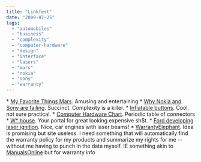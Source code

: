 ```yaml
---
title: "Linkfest"
date: "2009-07-25"
tags: 
  - "automobiles"
  - "business"
  - "complexity"
  - "computer-hardware"
  - "design"
  - "interface"
  - "lasers"
  - "mars"
  - "nokia"
  - "sony"
  - "warranty"
---
```


\* [My Favorite Things Mars](http://www.marginalrevolution.com/marginalrevolution/2009/07/my-favorite-things-mars.html). Amusing and entertaining \* [Why Nokia and Sony are failing](http://www.crunchgear.com/2009/07/24/why-nokia-and-sony-ericsson-are-failing/). Succinct. Complexity is a killer. \* [Inflatable buttons](http://www.core77.com/blog/technology/physical_interface_design_cmus_inflatable_buttons_will_be_a_gamechanger_14114.asp). Cool, not sure practical. \* [Computer Hardware Chart](http://www.crunchgear.com/2009/07/18/a-handy-dandy-computer-hardware-chart/). Periodic table of connectors \* [W\* house](http://www.wallpaper.com/whouse/). Your portal for great looking expensive sh$t. \* [Ford developing laser ignition](http://www.greenbiz.com/blog/2009/07/14/ford-laser-ignition). Nice, car engines with laser beams! \* [WarrantyElephant](http://lifehacker.com/5299800/warrantyelephant-organizes-and-tracks-your-warranties). Idea is promising but site useless. I need something that will automatically find the warranty policy for my products and summarize my rights for me -- without me having to punch in the data myself. IE something akin to [ManualsOnline](http://www.manualsonline.com/) but for warranty info
